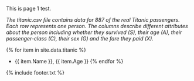 This is page 1 test.

_The titanic.csv file contains data for 887 of the real Titanic passengers. Each row represents one person. The columns describe different attributes about the person including whether they survived (S), their age (A), their passenger-class (C), their sex (G) and the fare they paid (X)._

{% for item in site.data.titanic %}
- {{ item.Name }}, {{ item.Age }}
{% endfor %}

{% include footer.txt %}